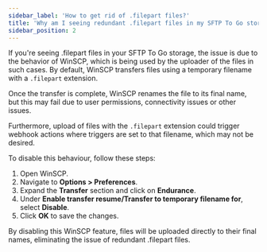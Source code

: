 ```yaml
---
sidebar_label: 'How to get rid of .filepart files?'
title: 'Why am I seeing redundant .filepart files in my SFTP To Go storage?'
sidebar_position: 2
---
```


If you're seeing .filepart files in your SFTP To Go storage, the issue is due to the behavior of WinSCP, which is being used by the uploader of the files in such cases. By default, WinSCP transfers files using a temporary filename with a `.filepart` extension. 

Once the transfer is complete, WinSCP renames the file to its final name, but this may fail due to user permissions, connectivity issues or other issues. 

Furthermore, upload of files with the `.filepart` extension could trigger webhook actions where triggers are set to that filename, which may not be desired. 

To disable this behaviour, follow these steps:

1. Open WinSCP.
2. Navigate to **Options > Preferences**.
3. Expand the **Transfer** section and click on **Endurance**.
4. Under **Enable transfer resume/Transfer to temporary filename for**, select **Disable**.
5. Click **OK** to save the changes.

By disabling this WinSCP feature, files will be uploaded directly to their final names, eliminating the issue of redundant .filepart files.
